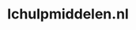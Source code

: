 ---
layout: post
title:  "lchulpmiddelen.nl"
internal_url:  "/data/lchulpmiddelen.nl.html"
categories: dutchgov
---